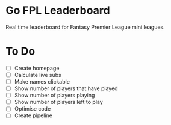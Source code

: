 # Go FPL Leaderboard
Real time leaderboard for Fantasy Premier League mini leagues.

# To Do
- [ ] Create homepage
- [ ] Calculate live subs
- [ ] Make names clickable
- [ ] Show number of players that have played
- [ ] Show number of players playing
- [ ] Show number of players left to play
- [ ] Optimise code
- [ ] Create pipeline
